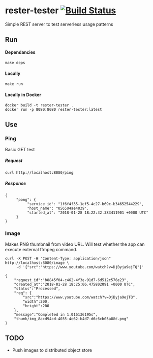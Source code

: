 # rester-tester [![Build Status](https://travis-ci.org/mchmarny/rester-tester.svg?branch=master)](https://travis-ci.org/mchmarny/rester-tester)

Simple REST server to test serverless usage patterns

## Run

#### Dependancies 

```
make deps
```

#### Locally 

```
make run
```

#### Locally in Docker

```
docker build -t rester-tester .
docker run -p 8080:8080 rester-tester:latest
```

## Use

### Ping
Basic GET test

##### Request

```
curl http://localhost:8080/ping 
```

##### Response

```
{
     "pong": {
          "service_id": "1f6f4f35-1ef5-4c27-b69c-b34652544229",
          "host_name": "056504ae4039",
          "started_at": "2018-01-28 18:22:32.383411901 +0000 UTC"
     }
}
```

### Image

Makes PNG thumbnail from video URL. Will test whether the app can execute external ffmpeg command.

```
curl -X POST -H "Content-Type: application/json" http://localhost:8080/image \
     -d '{"src":"https://www.youtube.com/watch?v=DjByja9ejTQ"}'     
```

```
{
    "request_id":"b8845f04-c462-4f3e-91d7-6d512c576e23",
    "created_at":"2018-01-28 18:25:06.475802091 +0000 UTC",
    "status":"Processed",
    "req": {
        "src":"https://www.youtube.com/watch?v=DjByja9ejTQ",
        "width":200,
        "height":200
    },
    "message":"Completed in 1.016136195s",
    "thumb/img_8acd94cd-4035-4c62-b4d7-d6c6cb03a88d.png"
}
```

## TODO

* Push images to distributed object store 
